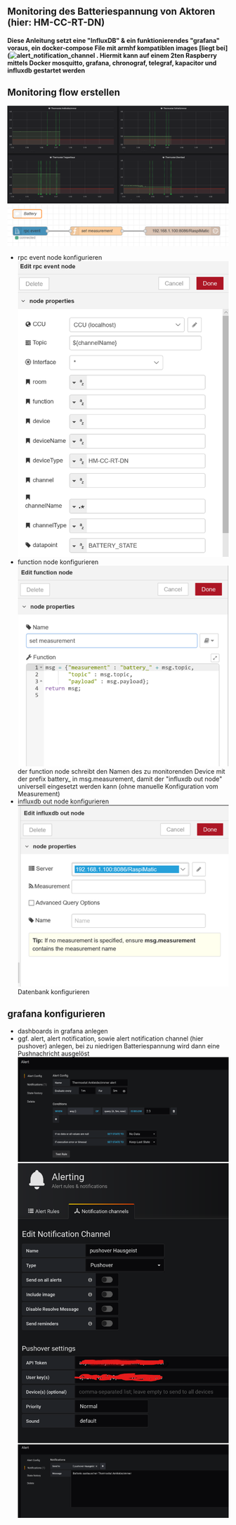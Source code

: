 ## Monitoring des Batteriespannung von Aktoren (hier: HM-CC-RT-DN)
#### Diese Anleitung setzt eine "InfluxDB" & ein funktionierendes "grafana" voraus, ein docker-compose File mit armhf kompatiblen images [liegt bei](![alert_notification_channel](https://github.com/holgerimbery/redmatic_flows/raw/master/battery_monitoring/grafana_stack.yml) . Hiermit kann auf einem 2ten Raspberry mittels Docker mosquitto, grafana, chronograf, telegraf, kapacitor und influxdb gestartet werden 

## Monitoring flow erstellen
![grafana](https://github.com/holgerimbery/redmatic_flows/raw/master/battery_monitoring/pictures/graphana_battery_heating.PNG)
![flow](https://github.com/holgerimbery/redmatic_flows/raw/master/battery_monitoring/pictures/flow_battery_heating.PNG)
* rpc event node konfigurieren
![rpc_event_node](https://github.com/holgerimbery/redmatic_flows/raw/master/battery_monitoring/pictures/rpc_event_node_battery_heating.png)
* function node konfigurieren
![function_node](https://github.com/holgerimbery/redmatic_flows/raw/master/battery_monitoring/pictures/function_node_battery_heating.png)
der function node schreibt den Namen des zu monitorenden Device mit der prefix battery_ in msg.measurement, damit der "influxdb out node" universell eingesetzt werden kann (ohne manuelle Konfiguration vom Measurement)
* influxdb out node konfigurieren
![influxdb_out](https://github.com/holgerimbery/redmatic_flows/raw/master/battery_monitoring/pictures/influxdb_out_node_battery_heating.png)
Datenbank konfigurieren

## grafana konfigurieren
* dashboards in grafana anlegen
* ggf. alert, alert notification, sowie alert notification channel (hier pushover) anlegen, bei zu niedrigen Batteriespannung wird dann eine Pushnachricht ausgelöst
![alert](https://github.com/holgerimbery/redmatic_flows/raw/master/battery_monitoring/pictures/graphana_alert_battery_heating.png)
![alert_notification_channel](https://github.com/holgerimbery/redmatic_flows/raw/master/battery_monitoring/pictures/graphana_notification_channel.png)
![alert_nofification](https://github.com/holgerimbery/redmatic_flows/raw/master/battery_monitoring/pictures/graphana_alert_notification_battery_heating.png)
